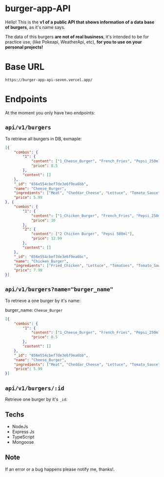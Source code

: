 # burger-app-API

Hello! This is the **v1 of a public API that shows information of a data base of burgers**, as it's name says.

The data of this burgers **are not of real business**, it's intended to be for practice use, (like Pokeapi, WeatherApi, etc), **for you to use on your personal projects!**

# Base URL

`https://burger-app-api-seven.vercel.app/`

# Endpoints

At the moment you only have two endpoints:

## `api/v1/burgers`

To retrieve all burgers in DB, exmaple: 

```json
[{
    "combos": {
        "1": {
            "content": ["1_Cheese_Burger", "French_Fries", "Pepsi_250ml"],
            "price": 8.5
        },
        "content": []
    },
    "_id": "656e554cbef7de3e6f9ea6bb",
    "name": "Cheese_Burger",
    "ingredients": ["Meat", "Cheddar_Cheese", "Lettuce", "Tomato_Sauce"],
    "price": 5.99
}, {
    "combos": {
        "1": {
            "content": ["1_Chicken_Burger", "French_Fries", "Pepsi_250ml"],
            "price": 10
        },
        "2": {
            "content": ["2 Chicken Burger", "Pepsi 500ml"],
            "price": 12.99
        },
        "content": []
    },
    "_id": "656e554cbef7de3e6f9ea6bc",
    "name": "Chicken_Burger",
    "ingredients": ["Fried_Chicken", "Lettuce", "Tomatoes", "Tomato_Sauce", "Mayonnaise", "Mustard"],
    "price": 7.99
}]
```

## `api/v1/burgers?name="burger_name"` 

To retrieve a one burger by it's name:

burger_name: `Cheese_Burger`

```json
[{
    "combos": {
        "1": {
            "content": ["1_Cheese_Burger", "French_Fries", "Pepsi_250ml"],
            "price": 8.5
        },
        "content": []
    },
    "_id": "656e554cbef7de3e6f9ea6bb",
    "name": "Cheese_Burger",
    "ingredients": ["Meat", "Cheddar_Cheese", "Lettuce", "Tomato_Sauce"],
    "price": 5.99
}]
```

## `api/v1/burgers/:id`

Retrieve one burger by it's `_id`:

## Techs

- NodeJs
- Express Js
- TypeScript
- Mongoose

## Note

If an error or a bug happens please notify me, thanks!.


